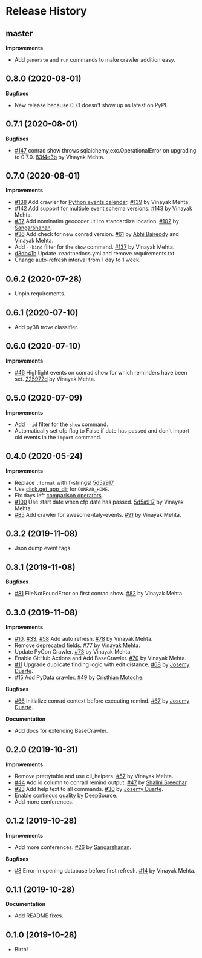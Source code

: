Release History
===============

master
------

**Improvements**

* Add `generate` and `run` commands to make crawler addition easy.

0.8.0 (2020-08-01)
------------------

**Bugfixes**

* New release because 0.7.1 doesn't show up as latest on PyPI.

0.7.1 (2020-08-01)
------------------

**Bugfixes**

* [#147](https://github.com/vinayak-mehta/conrad/issues/147) conrad show throws sqlalchemy.exc.OperationalError on upgrading to 0.7.0. [83f4e3b](https://github.com/vinayak-mehta/conrad/commit/83f4e3b4ebaa0be581418039dfcbb5ce89327194) by Vinayak Mehta.

0.7.0 (2020-08-01)
------------------

**Improvements**

* [#138](https://github.com/vinayak-mehta/conrad/issues/138) Add crawler for [Python events calendar](https://wiki.python.org/moin/PythonEventsCalendar). [#139](https://github.com/vinayak-mehta/conrad/pull/139) by Vinayak Mehta.
* [#142](https://github.com/vinayak-mehta/conrad/issues/142) Add support for multiple event schema versions. [#143](https://github.com/vinayak-mehta/conrad/pull/143) by Vinayak Mehta.
* [#37](https://github.com/vinayak-mehta/conrad/issues/37) Add nominatim geocoder util to standardize location. [#102](https://github.com/vinayak-mehta/conrad/pull/102) by [Sangarshanan](https://github.com/Sangarshanan).
* [#36](https://github.com/vinayak-mehta/conrad/issues/36) Add check for new conrad version. [#61](https://github.com/vinayak-mehta/conrad/pull/61) by [Abhi Baireddy](https://github.com/abhi-baireddy) and Vinayak Mehta.
* Add `--kind` filter for the `show` command. [#137](https://github.com/vinayak-mehta/conrad/pull/137) by Vinayak Mehta.
* [d3db41b](https://github.com/vinayak-mehta/conrad/commit/d3db41b777ab5a0b3d6734bbde33865842304854) Update .readthedocs.yml and remove requirements.txt
* Change auto-refresh interval from 1 day to 1 week.

0.6.2 (2020-07-28)
------------------

* Unpin requirements.

0.6.1 (2020-07-10)
------------------

* Add py38 trove classifier.

0.6.0 (2020-07-10)
------------------

**Improvements**

* [#46](https://github.com/vinayak-mehta/conrad/issues/46) Highlight events on conrad show for which reminders have been set. [225972d](https://github.com/vinayak-mehta/conrad/commit/225972d4ca505832cdcb2009b2c81cd0588d1532) by Vinayak Mehta.

0.5.0 (2020-07-09)
------------------

**Improvements**

* Add `--id` filter for the `show` command.
* Automatically set cfp flag to False if date has passed and don't import old events in the `import` command.

0.4.0 (2020-05-24)
------------------

**Improvements**

* Replace `.format` with f-strings! [5d5a917](https://github.com/vinayak-mehta/conrad/commit/5d5a9172231602427d7a959a7f3bbd3508d62a9a)
* Use [click.get_app_dir](https://github.com/vinayak-mehta/conrad/commit/6f2da95d85a7624568ae47cfe3348adca15629bf) for `CONRAD_HOME`.
* Fix days left [comparison operators](https://github.com/vinayak-mehta/conrad/commit/b4ffc0d54ded8dd9ae94ecd9202715512264583b).
* [#100](https://github.com/vinayak-mehta/conrad/issues/100) Use start date when cfp date has passed. [5d5a917](https://github.com/vinayak-mehta/conrad/commit/5d5a9172231602427d7a959a7f3bbd3508d62a9a) by Vinayak Mehta.
* [#85](https://github.com/vinayak-mehta/conrad/issues/85) Add crawler for awesome-italy-events. [#91](https://github.com/vinayak-mehta/conrad/pull/91) by Vinayak Mehta.

0.3.2 (2019-11-08)
------------------

* Json dump event tags.

0.3.1 (2019-11-08)
------------------

**Bugfixes**

* [#81](https://github.com/vinayak-mehta/conrad/issues/81) FileNotFoundError on first conrad show. [#82](https://github.com/vinayak-mehta/conrad/pull/82) by Vinayak Mehta.

0.3.0 (2019-11-08)
------------------

**Improvements**

* [#10](https://github.com/vinayak-mehta/conrad/issues/10), [#33](https://github.com/vinayak-mehta/conrad/issues/33), [#58](https://github.com/vinayak-mehta/conrad/issues/58) Add auto refresh. [#78](https://github.com/vinayak-mehta/conrad/pull/78) by Vinayak Mehta.
* Remove deprecated fields. [#77](https://github.com/vinayak-mehta/conrad/pull/77) by Vinayak Mehta.
* Update PyCon Crawler. [#73](https://github.com/vinayak-mehta/conrad/pull/73) by Vinayak Mehta.
* Enable GitHub Actions and Add BaseCrawler. [#70](https://github.com/vinayak-mehta/conrad/pull/70) by Vinayak Mehta.
* [#11](https://github.com/vinayak-mehta/conrad/issues/11) Upgrade duplicate finding logic with edit distance. [#68](https://github.com/vinayak-mehta/conrad/pull/68) by [Josemy Duarte](https://github.com/JosemyDuarte).
* [#15](https://github.com/vinayak-mehta/conrad/issues/15) Add PyData crawler. [#49](https://github.com/vinayak-mehta/conrad/pull/49) by [Cristhian Motoche](https://github.com/CristhianMotoche).

**Bugfixes**

* [#66](https://github.com/vinayak-mehta/conrad/pull/57) Initialize conrad context before executing remind. [#67](https://github.com/vinayak-mehta/conrad/pull/67) by [Josemy Duarte](https://github.com/JosemyDuarte).

**Documentation**

* Add docs for extending BaseCrawler.

0.2.0 (2019-10-31)
------------------

**Improvements**

* Remove prettytable and use cli_helpers. [#57](https://github.com/vinayak-mehta/conrad/pull/57) by Vinayak Mehta.
* [#44](https://github.com/vinayak-mehta/conrad/issues/44) Add id column to conrad remind output. [#47](https://github.com/vinayak-mehta/conrad/pull/47) by [Shalini Sreedhar](https://github.com/shalini-s).
* [#23](https://github.com/vinayak-mehta/conrad/issues/23) Add help text to all commands. [#30](https://github.com/vinayak-mehta/conrad/pull/30) by [Josemy Duarte](https://github.com/JosemyDuarte).
* Enable [continous quality](https://deepsource.io/gh/vinayak-mehta/conrad/?ref=repository-badge) by DeepSource.
* Add more conferences.

0.1.2 (2019-10-28)
------------------

**Improvements**

* Add more conferences. [#26](https://github.com/vinayak-mehta/conrad/pull/26) by [Sangarshanan](https://github.com/Sangarshanan).

**Bugfixes**

* [#8](https://github.com/vinayak-mehta/conrad/issues/8) Error in opening database before first refresh. [#14](https://github.com/vinayak-mehta/conrad/pull/14) by Vinayak Mehta.

0.1.1 (2019-10-28)
------------------

**Documentation**

* Add README fixes.

0.1.0 (2019-10-28)
------------------

* Birth!
